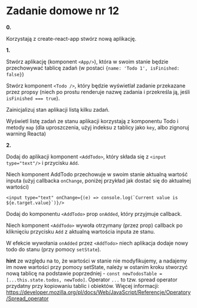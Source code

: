 Zadanie domowe nr 12
==

**0.**

Korzystają z create-react-app stwórz nową aplikację.

**1.**

Stwórz aplikację (komponent `<App/>`), która w swoim stanie będzie przechowywać tablicę zadań (w postaci `{name: 'Todo 1', isFinished: false}`)

Stwórz komponent `<Todo />`, który będzie wyświetlał zadanie przekazane przez propsy (niech po prostu renderuje nazwę zadania i przekreśla ją, jeśli `isFinished === true`).

Zainicjalizuj stan aplikacji listą kilku zadań.

Wyświetl listę zadań ze stanu aplikacji korzystają z komponentu Todo i metody `map` (dla uproszczenia, użyj indeksu z tablicy jako `key`, albo zignoruj warning Reacta)

**2.**

Dodaj do aplikacji komponent `<AddTodo>`, który składa się z `<input type="text"/>` i przycisku `Add`.

Niech komponent AddTodo przechowuje w swoim stanie aktualną wartość inputa 
(użyj callbacka `onChange`, poniżej przykład jak dostać się do aktualnej wartości)
```
<input type="text" onChange={(e) => console.log(`Current value is ${e.target.value}`)}/>
```

Dodaj do komponentu `<AddTodo>` prop `onAdded`, który przyjmuje callback.

Niech komponent `<AddTodo>` wywoła otrzymany (przez prop) callback po kliknięciu przycisku `Add` z aktualną wartościa inputa ze stanu.

W efekcie wywołania `onAdded` przez `<AddTodo>` niech aplikacja dodaje nowy todo do stanu (przy pomocy `setState`).

**hint** ze względu na to, że wartości w stanie nie modyfikujemy, a nadajemy im nowe wartości przy pomocy setState, 
należy w ostanim kroku stworzyć nową tablicę na podstawie poprzedniej - `const newTodosTable = [...this.state.todos, newTodo]`. 
Operator `...` to tzw. spread operator przydatny przy kopiowaniu tablic i obiektów. Więcej informacji: https://developer.mozilla.org/pl/docs/Web/JavaScript/Referencje/Operatory/Spread_operator
